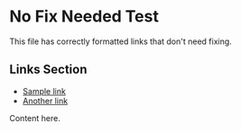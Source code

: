 # No Fix Needed Test

This file has correctly formatted links that don't need fixing.

## Links Section

- [Sample link](./auto-fix-target.md#Sample%20Header)
- [Another link](./auto-fix-target.md#Another%20Test%20Header)

Content here.
